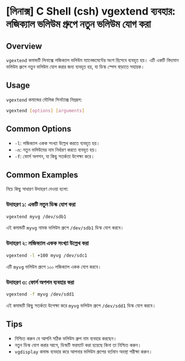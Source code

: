 # [লিনাক্স] C Shell (csh) vgextend ব্যবহার: লজিক্যাল ভলিউম গ্রুপে নতুন ভলিউম যোগ করা

## Overview
`vgextend` কমান্ডটি লিনাক্সে লজিক্যাল ভলিউম ম্যানেজমেন্টের অংশ হিসেবে ব্যবহৃত হয়। এটি একটি বিদ্যমান ভলিউম গ্রুপে নতুন ভলিউম যোগ করার জন্য ব্যবহৃত হয়, যা ডিস্ক স্পেস বাড়াতে সহায়ক।

## Usage
`vgextend` কমান্ডের মৌলিক সিনট্যাক্স নিম্নরূপ:

```bash
vgextend [options] [arguments]
```

## Common Options
- `-l`: লজিক্যাল একক সংখ্যা উল্লেখ করতে ব্যবহৃত হয়।
- `-n`: নতুন ভলিউমের নাম নির্ধারণ করতে ব্যবহৃত হয়।
- `-f`: ফোর্স অপশন, যা কিছু সতর্কতা উপেক্ষা করে।

## Common Examples
নিচে কিছু সাধারণ উদাহরণ দেওয়া হলো:

### উদাহরণ ১: একটি নতুন ডিস্ক যোগ করা
```bash
vgextend myvg /dev/sdb1
```
এই কমান্ডটি `myvg` নামক ভলিউম গ্রুপে `/dev/sdb1` ডিস্ক যোগ করবে।

### উদাহরণ ২: লজিক্যাল একক সংখ্যা উল্লেখ করা
```bash
vgextend -l +100 myvg /dev/sdc1
```
এটি `myvg` ভলিউম গ্রুপে ১০০ লজিক্যাল একক যোগ করবে।

### উদাহরণ ৩: ফোর্স অপশন ব্যবহার করা
```bash
vgextend -f myvg /dev/sdd1
```
এই কমান্ডটি কিছু সতর্কতা উপেক্ষা করে `myvg` ভলিউম গ্রুপে `/dev/sdd1` ডিস্ক যোগ করবে।

## Tips
- নিশ্চিত করুন যে আপনি সঠিক ভলিউম গ্রুপ নাম ব্যবহার করছেন।
- নতুন ডিস্ক যোগ করার আগে, ডিস্কটি ফরম্যাট করা হয়েছে কিনা তা নিশ্চিত করুন।
- `vgdisplay` কমান্ড ব্যবহার করে আপনার ভলিউম গ্রুপের বর্তমান অবস্থা পরীক্ষা করুন।